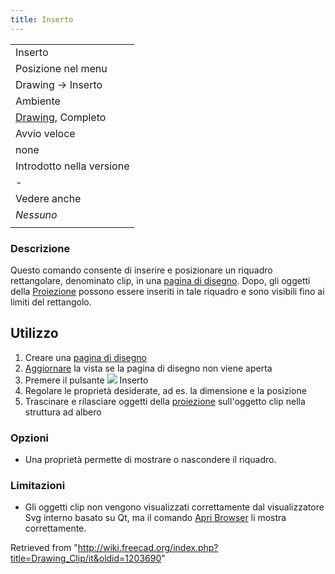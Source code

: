 ```yaml
---
title: Inserto
---
```

|  |
| --- |
| Inserto |
| Posizione nel menu |
| Drawing → Inserto |
| Ambiente |
| [Drawing](/Drawing_Workbench/it "Drawing Workbench/it"), Completo |
| Avvio veloce |
| none |
| Introdotto nella versione |
| - |
| Vedere anche |
| *Nessuno* |
|  |

### Descrizione

Questo comando consente di inserire e posizionare un riquadro rettangolare, denominato clip, in una [pagina di disegno](/Drawing_Landscape_A3/it "Drawing Landscape A3/it"). Dopo, gli oggetti della [Proiezione](/Drawing_View/it "Drawing View/it") possono essere inseriti in tale riquadro e sono visibili fino ai limiti del rettangolo.

## Utilizzo

1. Creare una [pagina di disegno](/Drawing_Landscape_A3/it "Drawing Landscape A3/it")
2. [Aggiornare](/Std_Refresh/it "Std Refresh/it") la vista se la pagina di disegno non viene aperta
3. Premere il pulsante ![](/images/Drawing_Clip.png) Inserto
4. Regolare le proprietà desiderate, ad es. la dimensione e la posizione
5. Trascinare e rilasciare oggetti della [proiezione](/Drawing_View/it "Drawing View/it") sull'oggetto clip nella struttura ad albero

### Opzioni

* Una proprietà permette di mostrare o nascondere il riquadro.

### Limitazioni

* Gli oggetti clip non vengono visualizzati correttamente dal visualizzatore Svg interno basato su Qt, ma il comando [Apri Browser](/Drawing_Openbrowser/it "Drawing Openbrowser/it") li mostra correttamente.

Retrieved from "<http://wiki.freecad.org/index.php?title=Drawing_Clip/it&oldid=1203690>"